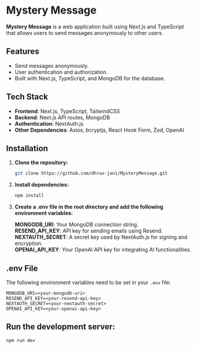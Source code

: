 # Mystery Message

**Mystery Message** is a web application built using Next.js and TypeScript that allows users to send messages anonymously to other users.

## Features

- Send messages anonymously.
- User authentication and authorization.
- Built with Next.js, TypeScript, and MongoDB for the database.

## Tech Stack

- **Frontend**: Next.js, TypeScript, TailwindCSS
- **Backend**: Next.js API routes, MongoDB
- **Authentication**: NextAuth.js
- **Other Dependencies**: Axios, bcryptjs, React Hook Form, Zod, OpenAI

## Installation

1. __Clone the repository:__
   ```bash
   git clone https://github.com/dhruv-jani/MysteryMessage.git

2. __Install dependencies:__
    ```bash
    npm install
    ```

3. __Create a .env file in the root directory and add the following environment variables:__

    **MONGODB_URI**: Your MongoDB connection string.   
    **RESEND_API_KEY**: API key for sending emails using Resend.
    **NEXTAUTH_SECRET**: A secret key used by NextAuth.js for signing and encryption.  
    **OPENAI_API_KEY**: Your OpenAI API key for integrating AI functionalities.

## .env File

The following environment variables need to be set in your `.env` file:

```env
MONGODB_URI=<your-mongodb-uri>
RESEND_API_KEY=<your-resend-api-key>
NEXTAUTH_SECRET=<your-nextauth-secret>
OPENAI_API_KEY=<your-openai-api-key>
```
    
## Run the development server:
    npm run dev

